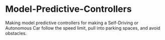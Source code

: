 # Model-Predictive-Controllers
Making model predictive controllers for making a Self-Driving or Autonomous Car follow the speed limit, pull into parking spaces, and avoid obstacles.
